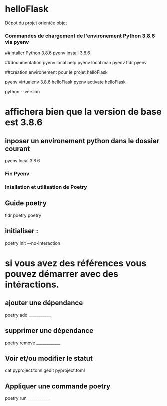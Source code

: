 # helloFlask
Dépot du projet orientée objet 


### Commandes de chargement de l'environement Python 3.8.6 via pyenv

##intaller Python 3.8.6
pyenv install 3.8.6


##documentation pyenv local
help pyenv local
man pyenv 
tldr pyenv

##création environement pour le projet helloFlask

pyenv virtualenv 3.8.6 helloFlask
pyenv activate helloFlask

python --version 
# affichera bien que la version de base est 3.8.6

## inposer un environement python dans le dossier courant
pyenv local 3.8.6

### Fin Pyenv 


### Intallation et utilisation de Poetry

## Guide poetry
tldr poetry
poetry

## initialiser :
poetry init --no-interaction
# si vous avez des références vous pouvez démarrer avec des intéractions.

## ajouter une dépendance
poetry add ___________

## supprimer une dépendance
poetry remove ____________

## Voir et/ou modifier le statut
cat pyproject.toml
gedit pyproject.toml

## Appliquer une commande poetry
poetry run ___________





